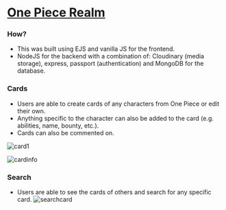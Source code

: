 # <a href="https://oprealm.herokuapp.com/">One Piece Realm</a>
### How?
* This was built using EJS and vanilla JS for the frontend.
* NodeJS for the backend with a combination of: Cloudinary (media storage), express, passport (authentication)
  and MongoDB for the database.

### Cards
* Users are able to create cards of any characters from One Piece or edit their own.
* Anything specific to the character can also be added to the card (e.g. abilities, name, bounty, etc.).
* Cards can also be commented on.

![card1](https://github.com/MtheMartian/onepieceuniverse/assets/105645430/187d1020-8b31-42dc-8c38-f7993e487d40)

![cardinfo](https://github.com/MtheMartian/onepieceuniverse/assets/105645430/d81231ec-535d-4294-a62e-dad6b8e36d10)

### Search 
* Users are able to see the cards of others and search for any specific card.
![searchcard](https://github.com/MtheMartian/onepieceuniverse/assets/105645430/3ed46b0c-272b-4a20-a510-fb337f438855)
